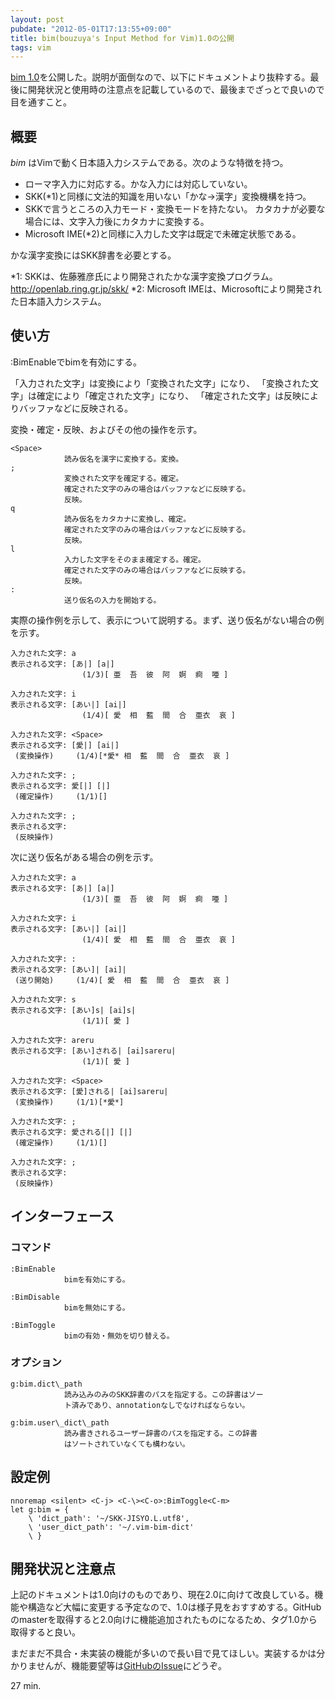 ```yaml
---
layout: post
pubdate: "2012-05-01T17:13:55+09:00"
title: bim(bouzuya's Input Method for Vim)1.0の公開
tags: vim
---
```

[bim 1.0](https://github.com/bouzuya/vim-bim/tree/1.0)を公開した。説明が面倒なので、以下にドキュメントより抜粋する。最後に開発状況と使用時の注意点を記載しているので、最後までざっとで良いので目を通すこと。

## 概要

*bim* はVimで動く日本語入力システムである。次のような特徴を持つ。

- ローマ字入力に対応する。かな入力には対応していない。
- SKK(\*1)と同様に文法的知識を用いない「かな→漢字」変換機構を持つ。
- SKKで言うところの入力モード・変換モードを持たない。
  カタカナが必要な場合には、文字入力後にカタカナに変換する。
- Microsoft IME(\*2)と同様に入力した文字は既定で未確定状態である。

かな漢字変換にはSKK辞書を必要とする。

\*1: SKKは、佐藤雅彦氏により開発されたかな漢字変換プログラム。
http://openlab.ring.gr.jp/skk/
\*2: Microsoft IMEは、Microsoftにより開発された日本語入力システム。

## 使い方

:BimEnableでbimを有効にする。

「入力された文字」は変換により「変換された文字」になり、
「変換された文字」は確定により「確定された文字」になり、
「確定された文字」は反映によりバッファなどに反映される。

変換・確定・反映、およびその他の操作を示す。

    <Space>
    			読み仮名を漢字に変換する。変換。
    ;
    			変換された文字を確定する。確定。
    			確定された文字のみの場合はバッファなどに反映する。
    			反映。
    q
    			読み仮名をカタカナに変換し、確定。
    			確定された文字のみの場合はバッファなどに反映する。
    			反映。
    l
    			入力した文字をそのまま確定する。確定。
    			確定された文字のみの場合はバッファなどに反映する。
    			反映。
    :
    			送り仮名の入力を開始する。

実際の操作例を示して、表示について説明する。まず、送り仮名がない場合の例を示す。

    入力された文字: a
    表示される文字: [あ|] [a|]
                    (1/3)[ 亜  吾  彼  阿  婀  痾  唖 ]
    
    入力された文字: i
    表示される文字: [あい|] [ai|]
                    (1/4)[ 愛  相  藍  間  合  亜衣  哀 ]
    
    入力された文字: <Space>
    表示される文字: [愛|] [ai|]
     (変換操作)     (1/4)[*愛* 相  藍  間  合  亜衣  哀 ]
    
    入力された文字: ;
    表示される文字: 愛[|] [|]
     (確定操作)     (1/1)[]
    
    入力された文字: ;
    表示される文字:
     (反映操作)

次に送り仮名がある場合の例を示す。

    入力された文字: a
    表示される文字: [あ|] [a|]
                    (1/3)[ 亜  吾  彼  阿  婀  痾  唖 ]
    
    入力された文字: i
    表示される文字: [あい|] [ai|]
                    (1/4)[ 愛  相  藍  間  合  亜衣  哀 ]
    
    入力された文字: :
    表示される文字: [あい]| [ai]|
     (送り開始)     (1/4)[ 愛  相  藍  間  合  亜衣  哀 ]
    
    入力された文字: s
    表示される文字: [あい]s| [ai]s|
                    (1/1)[ 愛 ]
    
    入力された文字: areru
    表示される文字: [あい]される| [ai]sareru|
                    (1/1)[ 愛 ]
    
    入力された文字: <Space>
    表示される文字: [愛]される| [ai]sareru|
     (変換操作)     (1/1)[*愛*]
    
    入力された文字: ;
    表示される文字: 愛される[|] [|]
     (確定操作)     (1/1)[]
    
    入力された文字: ;
    表示される文字:
     (反映操作)

## インターフェース

### コマンド

    :BimEnable
    			bimを有効にする。
    
    :BimDisable
    			bimを無効にする。
    
    :BimToggle
    			bimの有効・無効を切り替える。

### オプション

    g:bim.dict\_path
    			読み込みのみのSKK辞書のパスを指定する。この辞書はソー
    			ト済みであり、annotationなしでなければならない。
    
    g:bim.user\_dict\_path
    			読み書きされるユーザー辞書のパスを指定する。この辞書
    			はソートされていなくても構わない。

## 設定例

    nnoremap <silent> <C-j> <C-\><C-o>:BimToggle<C-m>
    let g:bim = {
        \ 'dict_path': '~/SKK-JISYO.L.utf8',
        \ 'user_dict_path': '~/.vim-bim-dict'
        \ }


## 開発状況と注意点

上記のドキュメントは1.0向けのものであり、現在2.0に向けて改良している。機能や構造など大幅に変更する予定なので、1.0は様子見をおすすめする。GitHubのmasterを取得すると2.0向けに機能追加されたものになるため、タグ1.0から取得すると良い。

まだまだ不具合・未実装の機能が多いので長い目で見てほしい。実装するかは分かりませんが、機能要望等は[GitHubのIssue](https://github.com/bouzuya/vim-bim/issues/)にどうぞ。

27 min.

